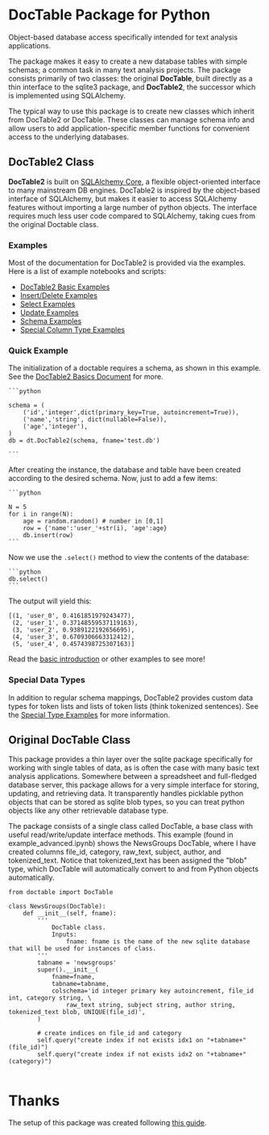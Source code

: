 

# DocTable Package for Python

Object-based database access specifically intended for text analysis applications.

The package makes it easy to create a new database tables with simple schemas; a common task in many text analysis projects. The package consists primarily of two classes: the original **DocTable**, built directly as a thin interface to the sqlite3 package, and **DocTable2**, the successor which is implemented using SQLAlchemy.

The typical way to use this package is to create new classes which inherit from DocTable2 or DocTable. These classes can manage schema info and allow users to add application-specific member functions for convenient access to the underlying databases.

## DocTable2 Class

**DocTable2** is built on [SQLAlchemy Core](https://docs.sqlalchemy.org/en/13/core/), a flexible object-oriented interface to many mainstream DB engines. DocTable2 is inspired by the object-based interface of SQLAlchemy, but makes it easier to access SQLAlchemy features without importing a large number of python objects. The interface requires much less user code compared to SQLAlchemy, taking cues from the original Doctable class.

### Examples
Most of the documentation for DocTable2 is provided via the examples. Here is a list of example notebooks and scripts:

- [DocTable2 Basic Examples](examples/markdown/dt2_basics.md)
- [Insert/Delete Examples](examples/markdown/dt2_insert_delete.md)
- [Select Examples](examples/markdown/dt2_select.md)
- [Update Examples](examples/markdown/dt2_update.md)
- [Schema Examples](examples/markdown/dt2_schema.md)
- [Special Column Type Examples](examples/markdown/dt2_specialtypes.md)

### Quick Example

The initialization of a doctable requires a schema, as shown in this example. See the [DocTable2 Basics Document](examples/dt2_basics.ipynb) for more.

    ```python

    schema = (
        ('id','integer',dict(primary_key=True, autoincrement=True)),
        ('name','string', dict(nullable=False)),
        ('age','integer'),
    )
    db = dt.DocTable2(schema, fname='test.db')

    ```
    
After creating the instance, the database and table have been created according to the desired schema. Now, just to add a few items:

    ```python
    
    N = 5
    for i in range(N):
        age = random.random() # number in [0,1]
        row = {'name':'user_'+str(i), 'age':age}
        db.insert(row)
    ```

Now we use the ```.select()``` method to view the contents of the database:

    ```python
    db.select()
    ```
The output will yield this:

```
[(1, 'user_0', 0.4161851979243477),
 (2, 'user_1', 0.37148559537119163),
 (3, 'user_2', 0.9389122192656695),
 (4, 'user_3', 0.6709306663312412),
 (5, 'user_4', 0.4574398725307163)]
```
    
Read the [basic introduction](examples/dt2_basics.ipynb) or other examples to see more!

    
### Special Data Types

In addition to regular schema mappings, DocTable2 provides custom data types for token lists and lists of token lists (think tokenized sentences). See the [Special Type Examples](examples/dt2_specialtypes.ipynb) for more information.



## Original DocTable Class

This package provides a thin layer over the sqlite package specifically for working with single tables of data, as is often the case with many basic text analysis applications. Somewhere between a spreadsheet and full-fledged database server, this package allows for a very simple interface for storing, updating, and retrieving data. It transparently handles picklable python objects that can be stored as sqlite blob types, so you can treat python objects like any other retrievable database type.

The package consists of a single class called DocTable, a base class with useful read/write/update interface methods. This example (found in example_advanced.ipynb) shows the NewsGroups DocTable, where I have created columns file_id, category, raw_text, subject, author, and tokenized_text. Notice that tokenized_text has been assigned the "blob" type, which DocTable will automatically convert to and from Python objects automatically.


```
from doctable import DocTable

class NewsGroups(DocTable):
    def __init__(self, fname):
        '''
            DocTable class.
            Inputs:
                fname: fname is the name of the new sqlite database that will be used for instances of class.
        '''
        tabname = 'newsgroups'
        super().__init__(
            fname=fname, 
            tabname=tabname, 
            colschema='id integer primary key autoincrement, file_id int, category string, \
                raw_text string, subject string, author string, tokenized_text blob, UNIQUE(file_id)',
        )
        
        # create indices on file_id and category
        self.query("create index if not exists idx1 on "+tabname+"(file_id)")
        self.query("create index if not exists idx2 on "+tabname+"(category)")


```

# Thanks

The setup of this package was created following [this guide](https://packaging.python.org/tutorials/packaging-projects/).
